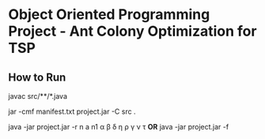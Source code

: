 # Object Oriented Programming Project - Ant Colony Optimization for TSP

## How to Run 
javac src/**/*.java

jar -cmf manifest.txt project.jar -C src .

java -jar project.jar -r n a n1 α β δ η ρ γ ν τ **OR** java -jar project.jar -f <input-file>